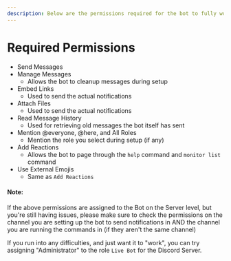 ```yaml
---
description: Below are the permissions required for the bot to fully work
---
```


# Required Permissions

* Send Messages
* Manage Messages
  * Allows the bot to cleanup messages during setup
* Embed Links
  * Used to send the actual notifications
* Attach Files
  * Used to send the actual notifications
* Read Message History
  * Used for retrieving old messages the bot itself has sent
* Mention @everyone, @here, and All Roles
  * Mention the role you select during setup \(if any\)
* Add Reactions
  * Allows the bot to page through the `help` command and `monitor list` command
* Use External Emojis
  * Same as `Add Reactions`

#### Note:

If the above permissions are assigned to the Bot on the Server level, but you're still having issues, please make sure to check the permissions on the channel you are setting up the bot to send notifications in AND the channel you are running the commands in \(if they aren't the same channel\)

If you run into any difficulties, and just want it to "work", you can try assigning "Administrator" to the role `Live Bot` for the Discord Server.

